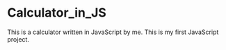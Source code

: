# Calculator_in_JS

This is a calculator written in JavaScript by me.
This is my first JavaScript project.
